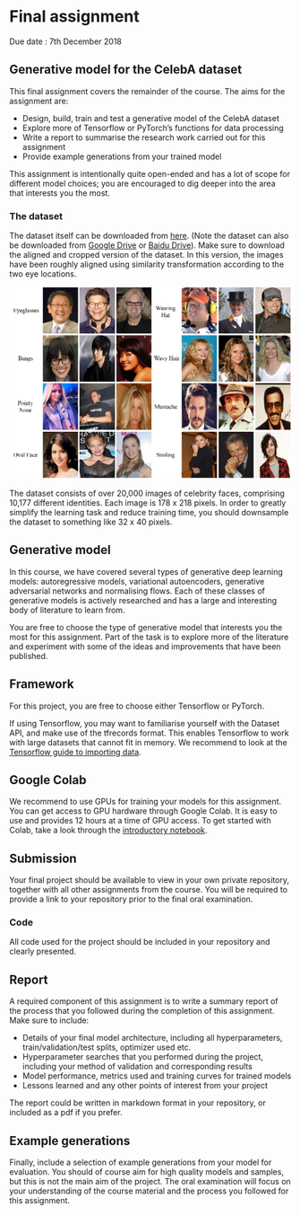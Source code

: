 # Final assignment

Due date : 7th December 2018

## Generative model for the CelebA dataset

This final assignment covers the remainder of the course. The aims for the assignment are:
* Design, build, train and test a generative model of the CelebA dataset
* Explore more of Tensorflow or PyTorch’s functions for data processing
* Write a report to summarise the research work carried out for this assignment
* Provide example generations from your trained model

This assignment is intentionally quite open-ended and has a lot of scope for different model choices; you are encouraged to dig deeper into the area that interests you the most.

### The dataset

The dataset itself can be downloaded from [here](http://mmlab.ie.cuhk.edu.hk/projects/ "CelebA dataset"). (Note the dataset can also be downloaded from [Google Drive](https://drive.google.com/drive/folders/0B7EVK8r0v71pWEZsZE9oNnFzTm8 "CelebA dataset") or [Baidu Drive](https://pan.baidu.com/s/1eSNpdRG#list/path=%2FCelebA "CelebA dataset")). Make sure to download the aligned and cropped version of the dataset. In this version, the images have been roughly aligned using similarity transformation according to the two eye locations.

<p align="center">
  <img width=“588” height=“400” src=celebA.png>
</p>

The dataset consists of over 20,000 images of celebrity faces, comprising 10,177 different identities. Each image is 178 x 218 pixels. In order to greatly simplify the learning task and reduce training time, you should downsample the dataset to something like 32 x 40 pixels. 

## Generative model

In this course, we have covered several types of generative deep learning models: autoregressive models, variational autoencoders, generative adversarial networks and normalising flows. Each of these classes of generative models is actively researched and has a large and interesting body of literature to learn from. 

You are free to choose the type of generative model that interests you the most for this assignment. Part of the task is to explore more of the literature and experiment with some of the ideas and improvements that have been published. 

## Framework

For this project, you are free to choose either Tensorflow or PyTorch.

If using Tensorflow, you may want to familiarise yourself with the Dataset API, and make use of the tfrecords format. This enables Tensorflow to work with large datasets that cannot fit in memory. We recommend to look at the [Tensorflow guide to importing data](https://www.tensorflow.org/guide/datasets).

## Google Colab

We recommend to use GPUs for training your models for this assignment. You can get access to GPU hardware through Google Colab. It is easy to use and provides 12 hours at a time of GPU access. To get started with Colab, take a look through the [introductory notebook](https://colab.research.google.com/notebooks/welcome.ipynb).

## Submission

Your final project should be available to view in your own private repository, together with all other assignments from the course. You will be required to provide a link to your repository prior to the final oral examination.

### Code

All code used for the project should be included in your repository and clearly presented.

## Report

A required component of this assignment is to write a summary report of the process that you followed during the completion of this assignment. Make sure to include:

* Details of your final model architecture, including all hyperparameters, train/validation/test splits, optimizer used etc.
* Hyperparameter searches that you performed during the project, including your method of validation and corresponding results
* Model performance, metrics used and training curves for trained models
* Lessons learned and any other points of interest from your project

The report could be written in markdown format in your repository, or included as a pdf if you prefer.

## Example generations

Finally, include a selection of example generations from your model for evaluation. You should of course aim for high quality models and samples, but this is not the main aim of the project. The oral examination will focus on your understanding of the course material and the process you followed for this assignment.
